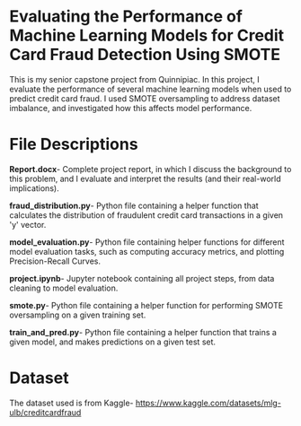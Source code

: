 # Evaluating the Performance of Machine Learning Models for Credit Card Fraud Detection Using SMOTE

This is my senior capstone project from Quinnipiac. In this project, I evaluate the performance of several machine learning models when used to predict credit card fraud. I used SMOTE oversampling to address dataset imbalance, and investigated how this affects model performance. 

# File Descriptions
**Report.docx**- Complete project report, in which I discuss the background to this problem, and I evaluate and interpret the results (and their real-world implications).

**fraud_distribution.py**- Python file containing a helper function that calculates the distribution of fraudulent credit card transactions in a given 'y' vector.

**model_evaluation.py**- Python file containing helper functions for different model evaluation tasks, such as computing accuracy metrics, and plotting Precision-Recall Curves.

**project.ipynb**- Jupyter notebook containing all project steps, from data cleaning to model evaluation.

**smote.py**- Python file containing a helper function for performing SMOTE oversampling on a given training set.

**train_and_pred.py**- Python file containing a helper function that trains a given model, and makes predictions on a given test set.

# Dataset
The dataset used is from Kaggle- https://www.kaggle.com/datasets/mlg-ulb/creditcardfraud

